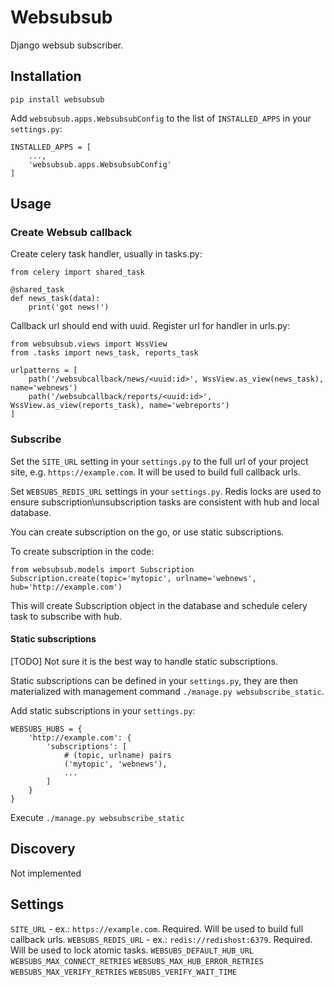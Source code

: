 # Websubsub

Django websub subscriber.

## Installation

```
pip install websubsub
```

Add `websubsub.apps.WebsubsubConfig` to the list of `INSTALLED_APPS` in your `settings.py`:

```
INSTALLED_APPS = [
    ...,
    'websubsub.apps.WebsubsubConfig'
]
```

## Usage

### Create Websub callback
Create celery task handler, usually in tasks.py:

```
from celery import shared_task

@shared_task
def news_task(data):
    print('got news!')
```

Callback url should end with uuid. Register url for handler in urls.py:

```
from websubsub.views import WssView
from .tasks import news_task, reports_task

urlpatterns = [
    path('/websubcallback/news/<uuid:id>', WssView.as_view(news_task), name='webnews')
    path('/websubcallback/reports/<uuid:id>', WssView.as_view(reports_task), name='webreports')
]
```

### Subscribe

Set the `SITE_URL` setting in your `settings.py` to the full url of your project site, e.g.
`https://example.com`. It will be used to build full callback urls.

Set `WEBSUBS_REDIS_URL` settings in your `settings.py`. Redis locks are used to ensure
subscription\unsubscription tasks are consistent with hub and local database.

You can create subscription on the go, or use static subscriptions.

To create subscription in the code:

```
from websubsub.models import Subscription
Subscription.create(topic='mytopic', urlname='webnews', hub='http://example.com')
```

This will create Subscription object in the database and schedule celery task
to subscribe with hub.

#### Static subscriptions

[TODO] Not sure it is the best way to handle static subscriptions.

Static subscriptions can be defined in your `settings.py`, they are then materialized
with management command `./manage.py websubscribe_static`.

Add static subscriptions in your `settings.py`:

```
WEBSUBS_HUBS = {
    'http://example.com': {
        'subscriptions': [
            # (topic, urlname) pairs
            ('mytopic', 'webnews'),
            ...
        ]
    }
}
```

Execute `./manage.py websubscribe_static`

## Discovery

Not implemented

## Settings

`SITE_URL` - ex.: `https://example.com`. Required. Will be used to build full callback urls.
`WEBSUBS_REDIS_URL` - ex.: `redis://redishost:6379`. Required. Will be used to lock atomic tasks.
`WEBSUBS_DEFAULT_HUB_URL`
`WEBSUBS_MAX_CONNECT_RETRIES`
`WEBSUBS_MAX_HUB_ERROR_RETRIES`
`WEBSUBS_MAX_VERIFY_RETRIES`
`WEBSUBS_VERIFY_WAIT_TIME`
